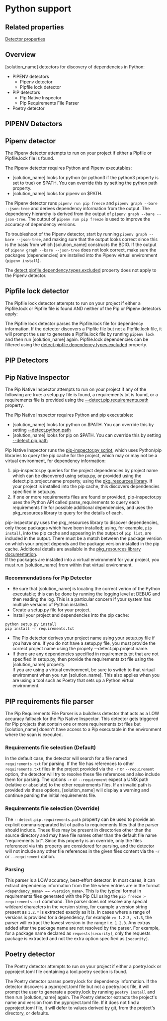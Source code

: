 # Python support

## Related properties

[Detector properties](../properties/detectors/python.md)

## Overview

[solution_name] detectors for discovery of dependencies in Python:

* PIPENV detectors
	* Pipenv detector
	* Pipfile lock detector
* PIP detectors
	* Pip Native Inspector
	* Pip Requirements File Parser
* Poetry detector

## PIPENV Detectors

## Pipenv detector

The Pipenv detector attempts to run on your project if either a Pipfile or Pipfile.lock file is found.

The Pipenv detector requires Python and Pipenv executables:

* [solution_name] looks for python (or python3 if the python3 property is set to true) on $PATH. You can override this by setting the python path property.
* [solution_name] looks for pipenv on $PATH.

The Pipenv detector runs `pipenv run pip freeze` and `pipenv graph --bare --json-tree` and derives dependency information from the output. The dependency hierarchy is derived from the output of `pipenv graph --bare --json-tree`. The output of `pipenv run pip freeze` is used to improve the accuracy of dependency versions.

To troubleshoot of the Pipenv detector, start by running `pipenv graph --bare --json-tree`, and making sure that the output looks correct since this is the basis from which [solution_name] constructs the BDIO. If the output of `pipenv graph --bare --json-tree` does not look correct, make sure the packages (dependencies) are installed into the Pipenv virtual environment (`pipenv install`).

<note type="note">The [detect.pipfile.dependency.types.excluded](../properties/detectors/pip.md#pipfile-dependency-types-excluded) property does not apply to the Pipenv detector.</note>

## Pipfile lock detector

The Pipfile lock detector attempts to run on your project if either a Pipfile.lock or Pipfile file is found AND neither of the Pip or Pipenv detectors apply:

The Pipfile lock detector parses the Pipfile.lock file for dependency information. If the detector discovers a Pipfile file but not a Pipfile.lock file, it will prompt the user to generate a Pipfile.lock file by running `pipenv lock` and then run [solution_name] again.
Pipfile.lock dependencies can be filtered using the [detect.pipfile.dependency.types.excluded](../properties/detectors/pip.md#pipfile-dependency-types-excluded) property.

## PIP Detectors

## Pip Native Inspector

The Pip Native Inspector attempts to run on your project if any of the following are true: a setup.py file is found, a requirements.txt is found, or a requirements file is provided using the [--detect.pip.requirements.path](../properties/detectors/pip.md#pip-requirements-path) property.

The Pip Native Inspector requires Python and pip executables:

* [solution_name] looks for python on $PATH. You can override this by setting [--detect.python.path](../properties/detectors/python.md#python-executable)
* [solution_name] looks for pip on $PATH. You can override this by setting [--detect.pip.path](../properties/detectors/pip.md#pip-executable)

Pip Native Inspector runs the [pip-inspector.py script](https://github.com/blackducksoftware/synopsys-detect/blob/master/src/main/resources/pip-inspector.py), which uses Python/pip libraries to query the pip cache for the project, which may or may not be a virtual environment, for dependency information:

1. pip-inspector.py queries for the project dependencies by project name which can be discovered using setup.py, or provided using the detect.pip.project.name property, using the [pkg_resources library](https://setuptools.readthedocs.io/en/latest/pkg_resources.html). If your project is installed into the pip cache, this discovers dependencies specified in setup.py.
1. If one or more requirements files are found or provided, pip-inspector.py uses the Python API called parse_requirements to query each requirements file for possible additional dependencies, and uses the pkg_resources library to query for the details of each.

<note type="tip">pip-inspector.py uses the pkg_resources library to discover dependencies, only those packages which have been installed; using, for example, `pip install`, into the pip cache and appearing in the output of `pip list`, are included in the output. There must be a match between the package version on which your project depends and the package version installed in the pip cache. Additional details are available in the [pkg_resources library documentation](https://setuptools.readthedocs.io/en/latest/pkg_resources.html).</note>   
<note type="note">If the packages are installed into a virtual environment for your project, you must run [solution_name] from within that virtual environment.</note>

### Recommendations for Pip Detector

* Be sure that [solution_name] is locating the correct verion of the Python executable; this can be done by running the logging level at DEBUG and then reading the log. This is a particular concern if your system has multiple versions of Python installed.
* Create a setup.py file for your project.
* Install your project and dependencies into the pip cache:
````
python setup.py install
pip install -r requirements.txt
````
* The Pip detector derives your project name using your setup.py file if you have one. If you do not have a setup.py file, you must provide the correct project name using the propety --detect.pip.project.name.
* If there are any dependencies specified in requirements.txt that are not specified in setup.py, then provide the requirements.txt file using the [solution_name] property.   
<note type="tip">If you are using a virtual environment, be sure to switch to that virtual environment when you run [solution_name]. This also applies when you are using a tool such as Poetry that sets up a Python virtual environment.</note>

## PIP requirements file parser

The Pip Requirements File Parser is a buildless detector that acts as a LOW accuracy fallback for the Pip Native Inspector. This detector gets triggered for Pip projects that contain one or more requirements.txt files but [solution_name] doesn't have access to a Pip executable in the environment where the scan is executed.
 
### Requirements file selection (Default)

In the default case, the detector will search for a file named `requirements.txt` for parsing. If the file has references to other `requirements.txt` files in the project provided via the `-r` or `--requirement` option, the detector will try to resolve these file references and also include them for parsing. 
<note type="note">The options `-r` or `--requirement` expect a UNIX path (relative or absolute) to the other requirements files. If an invalid path is provided via these options, [solution_name] will display a warning and continue parsing the initial requirements file.</note>

### Requirements file selection (Override)

The `--detect.pip.requirements.path` property can be used to provide an explicit comma-separated list of paths to requirements files that the parser should include. These files may be present in directories other than the source directory and may have file names other than the default file name "requirements.txt". Since this property is an override, only the files referenced via this property are considered for parsing, and the detector will not include any other file references in the given files content via the `-r` or `--requirement` option.

### Parsing

This parser is a LOW accuracy, best-effort detector. In most cases, it can extract dependency information from the file when entries are in the format `<dependency_name> == <version_name>`. This is the typical format in requirements files generated with the Pip CLI using the `pip freeze > requirements.txt` command. The parser does not resolve any special wildcard characters in the version string, for example a version string present as `1.2.*` is extracted exactly as it is.
In cases where a range of versions is provided for a dependency, for example `>= 1.2.3, <1.3`, the parser will extract the lowest version in the range i.e. `1.2.3`.
Any extras added after the package name are not resolved by the parser. For example, for a package name declared as `requests[security]`, only the requests package is extracted and not the extra option specified as `[security]`.

## Poetry detector

The Poetry detector attempts to run on your project if either a poetry.lock or pyproject.toml file containing a tool.poetry section is found.

The Poetry detector parses poetry.lock for dependency information. If the detector discovers a pyproject.toml file but not a poetry.lock file, it will prompt the user to generate a poetry.lock by running `poetry install` and then run [solution_name] again.
The Poetry detector extracts the project's name and version from the pyproject.toml file.  If it does not find a pyproject.toml file, it will defer to values derived by git, from the project's directory, or defaults.
